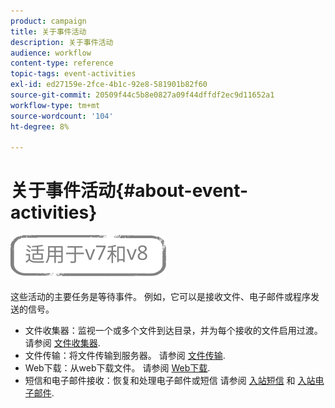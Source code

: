 ```yaml
---
product: campaign
title: 关于事件活动
description: 关于事件活动
audience: workflow
content-type: reference
topic-tags: event-activities
exl-id: ed27159e-2fce-4b1c-92e8-581901b82f60
source-git-commit: 20509f44c5b8e0827a09f44dffdf2ec9d11652a1
workflow-type: tm+mt
source-wordcount: '104'
ht-degree: 8%

---
```


# 关于事件活动{#about-event-activities}

![](../../assets/common.svg)

这些活动的主要任务是等待事件。 例如，它可以是接收文件、电子邮件或程序发送的信号。

* 文件收集器：监视一个或多个文件到达目录，并为每个接收的文件启用过渡。 请参阅 [文件收集器](file-collector.md).
* 文件传输：将文件传输到服务器。 请参阅 [文件传输](file-transfer.md).
* Web下载：从web下载文件。 请参阅 [Web下载](web-download.md).
* 短信和电子邮件接收：恢复和处理电子邮件或短信 请参阅 [入站短信](inbound-sms.md) 和 [入站电子邮件](inbound-emails.md).
